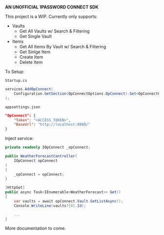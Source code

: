 **AN UNOFFICIAL 1PASSWORD CONNECT SDK**

This project is a WIP. Currently only supports: 
- Vaults
    - Get All Vaults w/ Search & Filtering
    - Get Single Vault
- Items
    - Get All Items By Vault w/ Search & Filtering
    - Get Sinlge Item
    - Create Item
    - Delete Item

To Setup: 

`Startup.cs`
```csharp
services.AddOpConnect(
    Configuration.GetSection(OpConnectOptions.OpConnect).Get<OpConnectOptions>()
);
```

`appsettings.json`
```json
"OpConnect": {
    "Token": "<ACCESS_TOKEN>",
    "BaseUrl": "http://localhost:8080/"
}
```

Inject service:
```csharp
private readonly IOpConnect _opConnect;

public WeatherForecastController(
    IOpConnect opConnect
)
{
    _opConnect = opConnect;
}

[HttpGet]
public async Task<IEnumerable<WeatherForecast>> Get()
{
    var vaults = await opConnect.Vault.GetListAsync();
    Console.WriteLine(vaults?[0].Id);

    ...
}
```

More documentation to come.